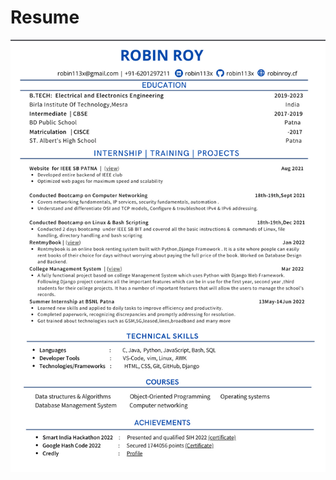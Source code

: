 # Resume
![alt text](https://raw.githubusercontent.com/robin113x/Certification/main/ResumePic.png)


